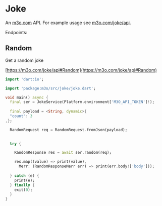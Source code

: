 # Joke

An [m3o.com](https://m3o.com) API. For example usage see [m3o.com/joke/api](https://m3o.com/joke/api).

Endpoints:

## Random

Get a random joke


[https://m3o.com/joke/api#Random](https://m3o.com/joke/api#Random)

```dart
import 'dart:io';

import 'package:m3o/src/joke/joke.dart';

void main() async {
  final ser = JokeService(Platform.environment['M3O_API_TOKEN']!);
 
  final payload = <String, dynamic>{
  "count": 3
,};

  RandomRequest req = RandomRequest.fromJson(payload);

  
  try {

	RandomResponse res = await ser.random(req);

    res.map((value) => print(value),
	  Merr: (RandomResponseMerr err) => print(err.body!['body']));	
  
  } catch (e) {
    print(e);
  } finally {
    exit(0);
  }
}
```
